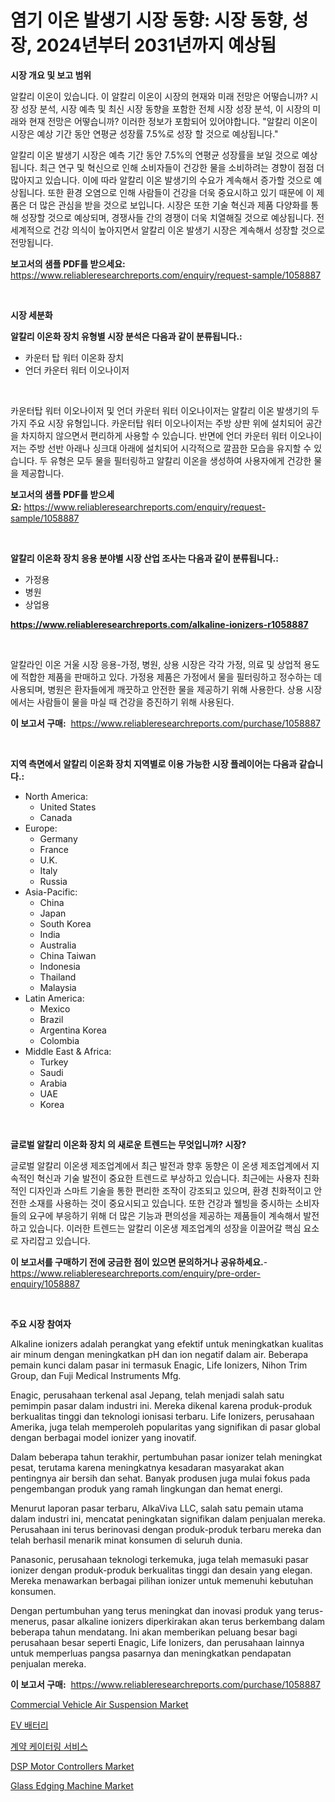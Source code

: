 <p><h1>염기 이온 발생기 시장 동향: 시장 동향, 성장, 2024년부터 2031년까지 예상됨</h1></p><p><strong>시장 개요 및 보고 범위</strong></p>
<p><p>알칼리 이온이 있습니다. 이 알칼리 이온이 시장의 현재와 미래 전망은 어떻습니까? 시장 성장 분석, 시장 예측 및 최신 시장 동향을 포함한 전체 시장 성장 분석, 이 시장의 미래와 현재 전망은 어떻습니까? 이러한 정보가 포함되어 있어야합니다. "알칼리 이온이 시장은 예상 기간 동안 연평균 성장률 7.5%로 성장 할 것으로 예상됩니다."</p><p>알칼리 이온 발생기 시장은 예측 기간 동안 7.5%의 연평균 성장률을 보일 것으로 예상됩니다. 최근 연구 및 혁신으로 인해 소비자들이 건강한 물을 소비하려는 경향이 점점 더 많아지고 있습니다. 이에 따라 알칼리 이온 발생기의 수요가 계속해서 증가할 것으로 예상됩니다. 또한 환경 오염으로 인해 사람들이 건강을 더욱 중요시하고 있기 때문에 이 제품은 더 많은 관심을 받을 것으로 보입니다. 시장은 또한 기술 혁신과 제품 다양화를 통해 성장할 것으로 예상되며, 경쟁사들 간의 경쟁이 더욱 치열해질 것으로 예상됩니다. 전 세계적으로 건강 의식이 높아지면서 알칼리 이온 발생기 시장은 계속해서 성장할 것으로 전망됩니다.</p></p>
<p><strong>보고서의 샘플 PDF를 받으세요:</strong> <a href="https://www.reliableresearchreports.com/enquiry/request-sample/1058887">https://www.reliableresearchreports.com/enquiry/request-sample/1058887</a></p>
<p>&nbsp;</p>
<p><strong>시장 세분화</strong></p>
<p><strong>알칼리 이온화 장치 유형별 시장 분석은 다음과 같이 분류됩니다.:</strong></p>
<p><ul><li>카운터 탑 워터 이온화 장치</li><li>언더 카운터 워터 이오나이저</li></ul></p>
<p>&nbsp;</p>
<p><p>카운터탑 워터 이오나이저 및 언더 카운터 워터 이오나이저는 알칼리 이온 발생기의 두 가지 주요 시장 유형입니다. 카운터탑 워터 이오나이저는 주방 상판 위에 설치되어 공간을 차지하지 않으면서 편리하게 사용할 수 있습니다. 반면에 언더 카운터 워터 이오나이저는 주방 선반 아래나 싱크대 아래에 설치되어 시각적으로 깔끔한 모습을 유지할 수 있습니다. 두 유형은 모두 물을 필터링하고 알칼리 이온을 생성하여 사용자에게 건강한 물을 제공합니다.</p></p>
<p><strong>보고서의 샘플 PDF를 받으세요:</strong>&nbsp;<a href="https://www.reliableresearchreports.com/enquiry/request-sample/1058887">https://www.reliableresearchreports.com/enquiry/request-sample/1058887</a></p>
<p>&nbsp;</p>
<p><strong> 알칼리 이온화 장치 응용 분야별 시장 산업 조사는 다음과 같이 분류됩니다.:</strong></p>
<p><ul><li>가정용</li><li>병원</li><li>상업용</li></ul></p>
<p><strong><a href="https://www.reliableresearchreports.com/alkaline-ionizers-r1058887">https://www.reliableresearchreports.com/alkaline-ionizers-r1058887</a></strong></p>
<p>&nbsp;</p>
<p><p>알칼라인 이온 거울 시장 응용-가정, 병원, 상용 시장은 각각 가정, 의료 및 상업적 용도에 적합한 제품을 판매하고 있다. 가정용 제품은 가정에서 물을 필터링하고 정수하는 데 사용되며, 병원은 환자들에게 깨끗하고 안전한 물을 제공하기 위해 사용한다. 상용 시장에서는 사람들이 물을 마실 때 건강을 증진하기 위해 사용된다.</p></p>
<p><strong>이 보고서 구매:</strong>&nbsp; <a href="https://www.reliableresearchreports.com/purchase/1058887">https://www.reliableresearchreports.com/purchase/1058887</a></p>
<p>&nbsp;</p>
<p><strong>지역 측면에서 알칼리 이온화 장치 지역별로 이용 가능한 시장 플레이어는 다음과 같습니다.:</strong></p>
<p><ul>
    <li>
        North America:
        <ul>
            <li>United States</li>
            <li>Canada</li>
        </ul>
    </li>
    <li>
        Europe:
        <ul>
            <li>Germany</li>
            <li>France</li>
            <li>U.K.</li>
            <li>Italy</li>
            <li>Russia</li>
        </ul>
    </li>
    <li>
        Asia-Pacific:
        <ul>
            <li>China</li>
            <li>Japan</li>
            <li>South Korea</li>
            <li>India</li>
            <li>Australia</li>
            <li>China Taiwan</li>
            <li>Indonesia</li>
            <li>Thailand</li>
            <li>Malaysia</li>
        </ul>
    </li>
    <li>
        Latin America:
        <ul>
            <li>Mexico</li>
            <li>Brazil</li>
            <li>Argentina Korea</li>
            <li>Colombia</li>
        </ul>
    </li>
    <li>
        Middle East & Africa:
        <ul>
            <li>Turkey</li>
            <li>Saudi</li>
            <li>Arabia</li>
            <li>UAE</li>
            <li>Korea</li>
        </ul>
    </li>
    </ul></p>
<p>&nbsp;</p>
<p><strong>글로벌 알칼리 이온화 장치 의 새로운 트렌드는 무엇입니까? 시장?</strong></p>
<p><p>글로벌 알칼리 이온생 제조업계에서 최근 발전과 향후 동향은 이 온생 제조업계에서 지속적인 혁신과 기술 발전이 중요한 트렌드로 부상하고 있습니다. 최근에는 사용자 친화적인 디자인과 스마트 기술을 통한 편리한 조작이 강조되고 있으며, 환경 친화적이고 안전한 소재를 사용하는 것이 중요시되고 있습니다. 또한 건강과 웰빙을 중시하는 소비자들의 요구에 부응하기 위해 더 많은 기능과 편의성을 제공하는 제품들이 계속해서 발전하고 있습니다. 이러한 트렌드는 알칼리 이온생 제조업계의 성장을 이끌어갈 핵심 요소로 자리잡고 있습니다.</p></p>
<p><strong>이 보고서를 구매하기 전에 궁금한 점이 있으면 문의하거나 공유하세요.</strong>- <a href="https://www.reliableresearchreports.com/enquiry/pre-order-enquiry/1058887">https://www.reliableresearchreports.com/enquiry/pre-order-enquiry/1058887</a></p>
<p>&nbsp;</p>
<p><strong>주요 시장 참여자</strong></p>
<p><p>Alkaline ionizers adalah perangkat yang efektif untuk meningkatkan kualitas air minum dengan meningkatkan pH dan ion negatif dalam air. Beberapa pemain kunci dalam pasar ini termasuk Enagic, Life Ionizers, Nihon Trim Group, dan Fuji Medical Instruments Mfg.</p><p>Enagic, perusahaan terkenal asal Jepang, telah menjadi salah satu pemimpin pasar dalam industri ini. Mereka dikenal karena produk-produk berkualitas tinggi dan teknologi ionisasi terbaru. Life Ionizers, perusahaan Amerika, juga telah memperoleh popularitas yang signifikan di pasar global dengan berbagai model ionizer yang inovatif.</p><p>Dalam beberapa tahun terakhir, pertumbuhan pasar ionizer telah meningkat pesat, terutama karena meningkatnya kesadaran masyarakat akan pentingnya air bersih dan sehat. Banyak produsen juga mulai fokus pada pengembangan produk yang ramah lingkungan dan hemat energi.</p><p>Menurut laporan pasar terbaru, AlkaViva LLC, salah satu pemain utama dalam industri ini, mencatat peningkatan signifikan dalam penjualan mereka. Perusahaan ini terus berinovasi dengan produk-produk terbaru mereka dan telah berhasil menarik minat konsumen di seluruh dunia.</p><p>Panasonic, perusahaan teknologi terkemuka, juga telah memasuki pasar ionizer dengan produk-produk berkualitas tinggi dan desain yang elegan. Mereka menawarkan berbagai pilihan ionizer untuk memenuhi kebutuhan konsumen.</p><p>Dengan pertumbuhan yang terus meningkat dan inovasi produk yang terus-menerus, pasar alkaline ionizers diperkirakan akan terus berkembang dalam beberapa tahun mendatang. Ini akan memberikan peluang besar bagi perusahaan besar seperti Enagic, Life Ionizers, dan perusahaan lainnya untuk memperluas pangsa pasarnya dan meningkatkan pendapatan penjualan mereka.</p></p>
<p><strong>이 보고서 구매:</strong>&nbsp;&nbsp;<a href="https://www.reliableresearchreports.com/purchase/1058887">https://www.reliableresearchreports.com/purchase/1058887</a></p>
<p><p><a href="https://view.publitas.com/reportprime-1/commercial-vehicle-air-suspension-market-size-market-outlook-and-market-forecast-2024-to-2031/">Commercial Vehicle Air Suspension Market</a></p><p><a href="https://github.com/ZacharyScthmitt4465/Market-Research-Report-List-1/blob/main/887368427265.md">EV 배터리</a></p><p><a href="https://github.com/lkwggful07722/Market-Research-Report-List-1/blob/main/758744427264.md">계약 케이터링 서비스</a></p><p><a href="https://flame-sidecar-702.notion.site/DSP-Motor-Controllers-Market-Outlook-Industry-Overview-and-Forecast-2024-to-2031-3945c42c80254aa5bdcf24740d073d41">DSP Motor Controllers Market</a></p><p><a href="https://github.com/ashepherd82/Market-Research-Report-List-4/blob/main/glass-edging-machine-market.md">Glass Edging Machine Market</a></p></p>